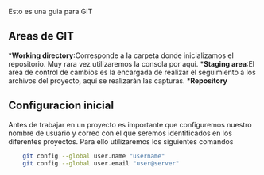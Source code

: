 Esto es una guia para GIT
## Areas de GIT
*__Working directory__:Corresponde a la carpeta donde inicializamos el repositorio. Muy rara vez utilizaremos la consola por aquí.
*__Staging area__:El area de control de cambios es la encargada de realizar el seguimiento a los archivos del proyecto, aquí se realizarán las capturas.
*__Repository__
## Configuracion inicial
Antes de trabajar en un proyecto es importante que configuremos nuestro nombre de usuario y correo con el que seremos identificados en los diferentes proyectos. Para ello utilizaremos los siguientes comandos
```sh
    git config --global user.name "username"
    git config --global user.email "user@server"
```